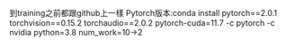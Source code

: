 到training之前都跟github上一樣
Pytorch版本:conda install pytorch==2.0.1 torchvision==0.15.2 torchaudio==2.0.2 pytorch-cuda=11.7 -c pytorch -c nvidia
python=3.8
num_work=10->2

